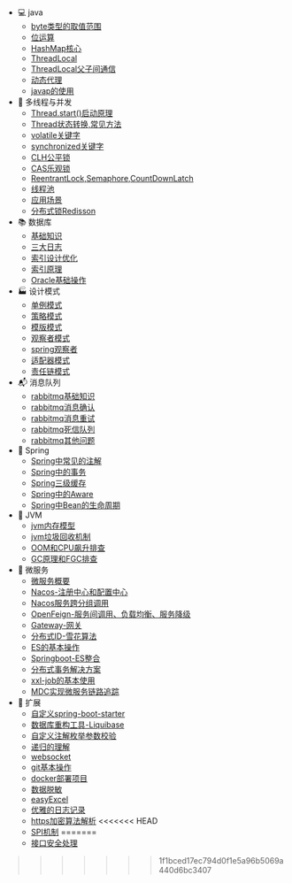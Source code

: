 

- 💻 java
  - [byte类型的取值范围](https://sunhhw.github.io/#/md/idea-plugin/java/2022-03-12-byte类型的取值范围.md)
  - [位运算](https://sunhhw.github.io/#/md/idea-plugin/java/2022-02-12-位运算.md)
  - [HashMap核心](https://sunhhw.github.io/#/md/idea-plugin/java/2022-03-12-HashMap.md)
  - [ThreadLocal](https://sunhhw.github.io/#/md/idea-plugin/java/2022-03-19-ThreadLocal.md)
  - [ThreadLocal父子间通信](https://sunhhw.github.io/#/md/idea-plugin/java/2023-02-18-ThreadLocal父子间通信的4中姿势.md)
  - [动态代理](https://sunhhw.github.io/#/md/idea-plugin/java/2022-04-16-动态代理.md)
  - [javap的使用](https://sunhhw.github.io/#/md/idea-plugin/java/2022-05-07-javap使用.md)
- 🔀 多线程与并发
  - [Thread.start()启动原理](https://sunhhw.github.io/#/md/idea-plugin/thread/2022-04-19-Thread.start()启动原理.md)
  - [Thread状态转换,常见方法](https://sunhhw.github.io/#/md/idea-plugin/thread/2022-04-20-Thread状态转换,常用方法.md)
  - [volatile关键字](https://sunhhw.github.io/#/md/idea-plugin/thread/2022-04-15-volatile.md)
  - [synchronized关键字](https://sunhhw.github.io/#/md/idea-plugin/thread/2022-05-08-synchronized.md)
  - [CLH公平锁](https://sunhhw.github.io/#/md/idea-plugin/thread/2022-05-10-CLH公平锁.md)
  - [CAS乐观锁](https://sunhhw.github.io/#/md/idea-plugin/thread/2022-05-11-CAS乐观锁.md)
  - [ReentrantLock,Semaphore,CountDownLatch](https://sunhhw.github.io/#/md/idea-plugin/thread/2022-05-08-ReentrantLock.md)
  - [线程池](https://sunhhw.github.io/#/md/idea-plugin/thread/2022-05-07-线程池.md)
  - [应用场景](https://sunhhw.github.io/#/md/idea-plugin/thread/2022-06-17-应用场景.md)
  - [分布式锁Redisson](https://sunhhw.github.io/#/md/idea-plugin/thread/2022-08-20-Redisson.md)
- 📚 数据库
  - [基础知识](https://sunhhw.github.io/#/md/idea-plugin/mysql/2022-06-16-基础知识.md)
  - [三大日志](https://sunhhw.github.io/#/md/idea-plugin/mysql/2022-06-16-三大日志(binlog,redolog,undolog).md)
  - [索引设计优化](https://sunhhw.github.io/#/md/idea-plugin/mysql/2022-06-16-索引设计优化.md)
  - [索引原理](https://sunhhw.github.io/#/md/idea-plugin/mysql/2022-06-16-索引原理.md)
  - [Oracle基础操作](/md/idea-plugin/mysql/2022-08-11-Oracle基本操作.md)
- 🏭 设计模式
  - [单例模式](https://sunhhw.github.io/#/md/idea-plugin/设计模式/2022-03-08-单例模式.md)
  - [策略模式](https://sunhhw.github.io/#/md/idea-plugin/设计模式/2022-03-08-策略模式.md)
  - [模版模式](https://sunhhw.github.io/#/md/idea-plugin/设计模式/2022-03-09-模版模式.md)
  - [观察者模式](https://sunhhw.github.io/#/md/idea-plugin/设计模式/2022-03-24-观察者模式.md)
  - [spring观察者](https://sunhhw.github.io/#/md/idea-plugin/design/2022-06-26-spring观察者.md)
  - [适配器模式](https://sunhhw.github.io/#/md/idea-plugin/design/2022-08-27-适配器模式.md)
  - [责任链模式](https://sunhhw.github.io/#/md/idea-plugin/design/2022-09-02-责任链模式.md)
- 📬 消息队列
  - [rabbitmq基础知识](https://sunhhw.github.io/#/md/idea-plugin/mq/2022-09-14-rabbitmq基础知识.md)
  - [rabbitmq消息确认](https://sunhhw.github.io/#/md/idea-plugin/mq/2022-09-14-rabbitmq消息确认.md)
  - [rabbitmq消息重试](https://sunhhw.github.io/#/md/idea-plugin/mq/2022-09-14-rabbitmq消息重试.md)
  - [rabbitmq死信队列](https://sunhhw.github.io/#/md/idea-plugin/mq/2022-09-14-rabbitmq死信队列.md)
  - [rabbitmq其他问题](https://sunhhw.github.io/#/md/idea-plugin/mq/2022-09-14-rabbitmq其他问题.md)
- 🌿 Spring
  - [Spring中常见的注解]( https://sunhhw.github.io/#/md/idea-plugin/spring/2022-03-06-Spring中常见注解.md )
  - [Spring中的事务](https://sunhhw.github.io/#/md/idea-plugin/spring/2022-03-06-Spring中事务问题.md)
  - [Spring三级缓存](https://sunhhw.github.io/#/md/idea-plugin/spring/2022-04-08-Spring三级缓存.md)
  - [Spring中的Aware](https://sunhhw.github.io/#/md/idea-plugin/spring/2022-09-06-Spring中Aware.md)
  - [Spring中Bean的生命周期](https://sunhhw.github.io/#/md/idea-plugin/spring/2022-4-15-Spring中Bean的生命周期.md)
- 🚁 JVM
  - [jvm内存模型](https://sunhhw.github.io/#/md/idea-plugin/jvm/2022-07-28-jvm内存模型.md)
  - [jvm垃圾回收机制](https://sunhhw.github.io/#/md/idea-plugin/jvm/2022-07-28-jvm垃圾回收.md)
  - [OOM和CPU飙升排查](https://sunhhw.github.io/#/md/idea-plugin/jvm/2022-07-28-jvm故障调优.md)
  - [GC原理和FGC排查](/md/idea-plugin/jvm/2023-02-28-GC原理和FGC排查.md)
- :leaves: 微服务
  - [微服务概要](https://sunhhw.github.io/#/md/idea-plugin/cloud/2022-03-25-微服务总体概述.md)
  - [Nacos-注册中心和配置中心](https://sunhhw.github.io/#/md/idea-plugin/cloud/2022-03-25-Nacos.md)
  - [Nacos服务跨分组调用](https://sunhhw.github.io/#/md/idea-plugin/cloud/2023-02-29-nacos服务跨分组调用.md)
  - [OpenFeign-服务间调用、负载均衡、服务降级](https://sunhhw.github.io/#/md/idea-plugin/cloud/2022-03-25-OpenFeign.md)
  - [Gateway-网关](https://sunhhw.github.io/#/md/idea-plugin/cloud/2022-03-25-Gateway.md)
  - [分布式ID-雪花算法](https://sunhhw.github.io/#/md/idea-plugin/cloud/2022-03-08-雪花算法.md)
  - [ES的基本操作](https://sunhhw.github.io/#/md/idea-plugin/cloud/2022-06-02-ES.md)
  - [Springboot-ES整合](https://sunhhw.github.io/#/md/idea-plugin/cloud/2022-06-05-Springboot-ES.md)
  - [分布式事务解决方案](https://sunhhw.github.io/#/md/idea-plugin/cloud/2022-03-30-分布式事物解决方案.md)
  - [xxl-job的基本使用](https://sunhhw.github.io/#/md/idea-plugin/cloud/2023-02-16-XxlJob.md)
  - [MDC实现微服务链路追踪](https://sunhhw.github.io/#/md/idea-plugin/cloud/2023-02-29-MDC实现微服务链路追踪.md)
- 🚌 扩展
  - [自定义spring-boot-starter](https://sunhhw.github.io/#/md/idea-plugin/other/2022-03-22-自定义starter.md)
  - [数据库重构工具-Liquibase](https://sunhhw.github.io/#/md/idea-plugin/other/2022-04-01-Liquibase.md)
  - [自定义注解枚举参数校验](https://sunhhw.github.io/#/md/idea-plugin/other/2022-04-13-自定义注解参数枚举校验.md)
  - [递归的理解](https://sunhhw.github.io/#/md/idea-plugin/other/2022-04-14-递归的理解.md)
  - [websocket](https://sunhhw.github.io/#/md/idea-plugin/other/2022-08-30-websocket.md)
  - [git基本操作](https://sunhhw.github.io/#/md/idea-plugin/other/2022-07-22-Git.md)
  - [docker部署项目](https://sunhhw.github.io/#/md/idea-plugin/other/2022-09-21-docker部署项目.md)
  - [数据脱敏](https://sunhhw.github.io/#/md/idea-plugin/other/2022-09-28-数据脱敏.md)
  - [easyExcel](https://sunhhw.github.io/#/md/idea-plugin/other/2022-11-16-easyExcel.md)
  - [优雅的日志记录](https://sunhhw.github.io/#/md/idea-plugin/other/2022-11-22-优雅的日志记录.md)
  - [https加密算法解析](https://sunhhw.github.io/#/md/idea-plugin/other/2023-03-13-加密算法.md)
<<<<<<< HEAD
  - [SPI机制](https://sunhhw.github.io/#/md/idea-plugin/other/2023-05-11-SPI机制.md)
=======
  - [接口安全处理](https://sunhhw.github.io/#/md/idea-plugin/other/2023-03-22-接口安全处理.md)
>>>>>>> 1f1bced17ec794d0f1e5a96b5069a440d6bc3407
